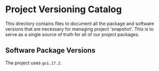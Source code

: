 # Project Versioning Catalog

This directory contains files to document all the package and software
versions that are necessary for managing project 'snapshot'. This is to serve
as a single source of truth for all of our project packages.

## Software Package Versions

The project uses ``go1.17.2``.
